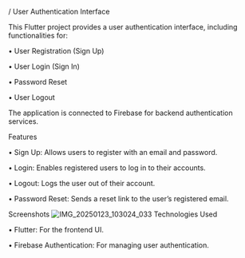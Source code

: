 / User Authentication Interface

This Flutter project provides a user authentication interface, including functionalities for:

 • User Registration (Sign Up)
 
 • User Login (Sign In)
 
 • Password Reset
 
 • User Logout

The application is connected to Firebase for backend authentication services.

Features

 • Sign Up: Allows users to register with an email and password.
 
 • Login: Enables registered users to log in to their accounts.
 
 • Logout: Logs the user out of their account.
 
 • Password Reset: Sends a reset link to the user’s registered email.

 Screenshots
 ![IMG_20250123_103024_033](https://github.com/user-attachments/assets/cd46e11a-deb9-43d7-bed4-f55f8af006c3)
Technologies Used

 • Flutter: For the frontend UI.
 
 • Firebase Authentication: For managing user authentication.
